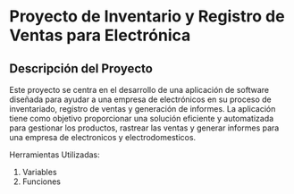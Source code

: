 # Proyecto de Inventario y Registro de Ventas para Electrónica

## Descripción del Proyecto



Este proyecto se centra en el desarrollo de una aplicación de software diseñada para ayudar a una empresa de electrónicos en su proceso de inventariado, registro de ventas y generación de informes. La aplicación tiene como objetivo proporcionar una solución eficiente y automatizada para gestionar los productos, rastrear las ventas y generar informes para una empresa de electronicos y electrodomesticos. 



Herramientas Utilizadas:
1. Variables
2. Funciones
